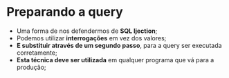 # Preparando a query

- Uma forma de nos defendermos de **SQL Ijection**;
- Podemos utilizar **interrogações** em vez dos valores;
- **E substituir através de um segundo passo**, para a query ser executada corretamente;
- **Esta técnica deve ser utilizada** em qualquer programa que vá para a produção;
